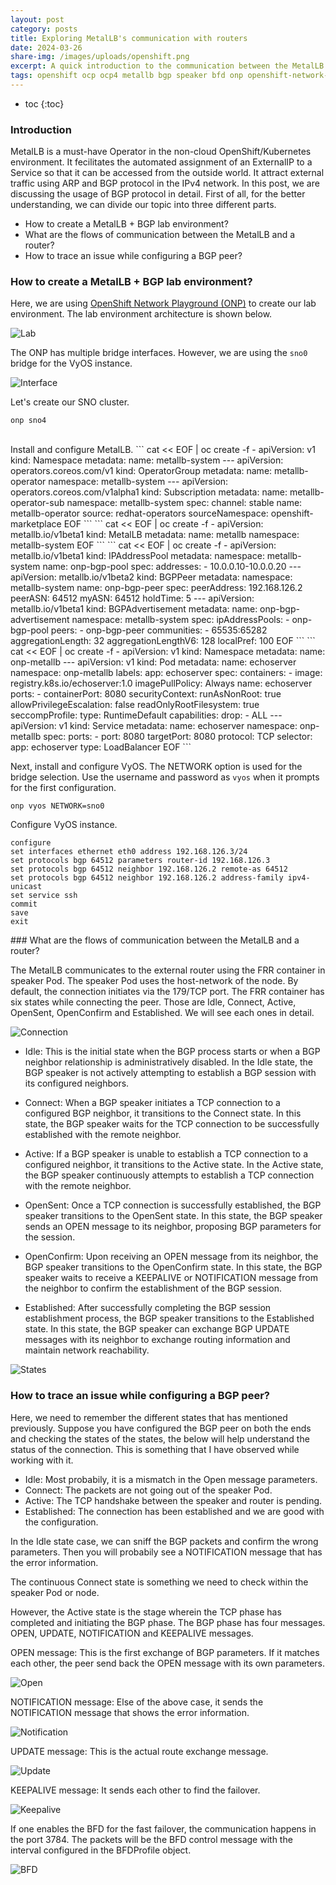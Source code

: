 ```yaml
---
layout: post
category: posts
title: Exploring MetalLB's communication with routers
date: 2024-03-26
share-img: /images/uploads/openshift.png
excerpt: A quick introduction to the communication between the MetalLB speaker Pod and router.
tags: openshift ocp ocp4 metallb bgp speaker bfd onp openshift-network-playground
---
```

* toc
{:toc}

### Introduction

MetalLB is a must-have Operator in the non-cloud OpenShift/Kubernetes environment. It fecilitates the automated assignment of an ExternalIP to a Service so that it can be accessed from the outside world. It attract external traffic using ARP and BGP protocol in the IPv4 network. In this post, we are discussing the usage of BGP protocol in detail. First of all, for the better understanding, we can divide our topic into three different parts.

- How to create a MetalLB + BGP lab environment?
- What are the flows of communication between the MetalLB and a router?
- How to trace an issue while configuring a BGP peer?

### How to create a MetalLB + BGP lab environment?

Here, we are using [OpenShift Network Playground (ONP)](https://github.com/kevydotvinu/openshift-network-playground) to create our lab environment. The lab environment architecture is shown below.

![Lab](/images/lab.png)

The ONP has multiple bridge interfaces. However, we are using the `sno0` bridge for the VyOS instance.

![Interface](/images/iface.png)

Let's create our SNO cluster.
```
onp sno4
```
<html>
<head>
  <link rel="stylesheet" type="text/css" href="/assets/css/asciinema-player.css" />
</head>
<body>
  <div id="sno4"></div>
  <script src="/assets/js/asciinema-player.min.js"></script>
  <script>
    AsciinemaPlayer.create(
      '/assets/cast/sno4.cast',
      document.getElementById('sno4'),
      { cols: 147, rows: 30, controls: true, theme: 'gruvbox' }
    );
  </script>
</body>
</html>
<br>
Install and configure MetalLB.
```
cat << EOF | oc create -f -
apiVersion: v1
kind: Namespace
metadata:
  name: metallb-system
---
apiVersion: operators.coreos.com/v1
kind: OperatorGroup
metadata:
  name: metallb-operator
  namespace: metallb-system
---
apiVersion: operators.coreos.com/v1alpha1
kind: Subscription
metadata:
  name: metallb-operator-sub
  namespace: metallb-system
spec:
  channel: stable
  name: metallb-operator
  source: redhat-operators
  sourceNamespace: openshift-marketplace
EOF
```
```
cat << EOF | oc create -f -
apiVersion: metallb.io/v1beta1
kind: MetalLB
metadata:
  name: metallb
  namespace: metallb-system
EOF
```
```
cat << EOF | oc create -f -
apiVersion: metallb.io/v1beta1
kind: IPAddressPool
metadata:
  namespace: metallb-system
  name: onp-bgp-pool
spec:
  addresses:
    - 10.0.0.10-10.0.0.20
---
apiVersion: metallb.io/v1beta2
kind: BGPPeer
metadata:
  namespace: metallb-system
  name: onp-bgp-peer
spec:
  peerAddress: 192.168.126.2
  peerASN: 64512
  myASN: 64512
  holdTime: 5
---
apiVersion: metallb.io/v1beta1
kind: BGPAdvertisement
metadata:
  name: onp-bgp-advertisement
  namespace: metallb-system
spec:
  ipAddressPools:
    - onp-bgp-pool
  peers:
    - onp-bgp-peer
  communities:
    - 65535:65282
  aggregationLength: 32
  aggregationLengthV6: 128
  localPref: 100
EOF
```
```
cat << EOF | oc create -f -
apiVersion: v1
kind: Namespace
metadata:
  name: onp-metallb
---
apiVersion: v1
kind: Pod
metadata:
  name: echoserver
  namespace: onp-metallb
  labels:
    app: echoserver
spec:
  containers:
  - image: registry.k8s.io/echoserver:1.0
    imagePullPolicy: Always
    name: echoserver
    ports:
    - containerPort: 8080
    securityContext:
      runAsNonRoot: true
      allowPrivilegeEscalation: false
      readOnlyRootFilesystem: true
      seccompProfile:
        type: RuntimeDefault
      capabilities:
        drop:
        - ALL
---
apiVersion: v1
kind: Service
metadata:
  name: echoserver
  namespace: onp-metallb
spec:
  ports:
  - port: 8080
    targetPort: 8080
    protocol: TCP
  selector:
    app: echoserver
  type: LoadBalancer
EOF
```

Next, install and configure VyOS. The NETWORK option is used for the bridge selection. Use the username and password as `vyos` when it prompts for the first configuration.
```
onp vyos NETWORK=sno0
```
Configure VyOS instance.
```
configure
set interfaces ethernet eth0 address 192.168.126.3/24
set protocols bgp 64512 parameters router-id 192.168.126.3
set protocols bgp 64512 neighbor 192.168.126.2 remote-as 64512
set protocols bgp 64512 neighbor 192.168.126.2 address-family ipv4-unicast
set service ssh
commit
save
exit
```
<html>
<head>
  <link rel="stylesheet" type="text/css" href="/assets/css/asciinema-player.css" />
</head>
<body>
  <div id="vyos"></div>
  <script src="/assets/js/asciinema-player.min.js"></script>
  <script>
    AsciinemaPlayer.create(
      '/assets/cast/vyos.cast',
      document.getElementById('vyos'),
      { cols: 174, rows: 30, controls: true, theme: 'gruvbox' }
    );
  </script>
</body>
</html>
### What are the flows of communication between the MetalLB and a router?

The MetalLB communicates to the external router using the FRR container in speaker Pod. The speaker Pod uses the host-network of the node. By default, the connection initiates via the 179/TCP port. The FRR container has six states while connecting the peer. Those are Idle, Connect, Active, OpenSent, OpenConfirm and Established. We will see each ones in detail.

![Connection](/images/connection.png)

- Idle: This is the initial state when the BGP process starts or when a BGP neighbor relationship is administratively disabled. In the Idle state, the BGP speaker is not actively attempting to establish a BGP session with its configured neighbors.

- Connect: When a BGP speaker initiates a TCP connection to a configured BGP neighbor, it transitions to the Connect state. In this state, the BGP speaker waits for the TCP connection to be successfully established with the remote neighbor.

- Active: If a BGP speaker is unable to establish a TCP connection to a configured neighbor, it transitions to the Active state. In the Active state, the BGP speaker continuously attempts to establish a TCP connection with the remote neighbor.

- OpenSent: Once a TCP connection is successfully established, the BGP speaker transitions to the OpenSent state. In this state, the BGP speaker sends an OPEN message to its neighbor, proposing BGP parameters for the session.

- OpenConfirm: Upon receiving an OPEN message from its neighbor, the BGP speaker transitions to the OpenConfirm state. In this state, the BGP speaker waits to receive a KEEPALIVE or NOTIFICATION message from the neighbor to confirm the establishment of the BGP session.

- Established: After successfully completing the BGP session establishment process, the BGP speaker transitions to the Established state. In this state, the BGP speaker can exchange BGP UPDATE messages with its neighbor to exchange routing information and maintain network reachability.

![States](/images/states.png)

### How to trace an issue while configuring a BGP peer?

Here, we need to remember the different states that has mentioned previously. Suppose you have configured the BGP peer on both the ends and checking the states of the states, the below will help understand the status of the connection. This is something that I have observed while working with it.

- Idle:        Most probabily, it is a mismatch in the Open message parameters.
- Connect:     The packets are not going out of the speaker Pod.
- Active:      The TCP handshake between the speaker and router is pending.
- Established: The connection has been established and we are good with the configuration.

In the Idle state case, we can sniff the BGP packets and confirm the wrong parameters. Then you will probabily see a NOTIFICATION message that has the error information.

The continuous Connect state is something we need to check within the speaker Pod or node.

However, the Active state is the stage wherein the TCP phase has completed and initiating the BGP phase. The BGP phase has four messages. OPEN, UPDATE, NOTIFICATION and KEEPALIVE messages.

OPEN message:          This is the first exchange of BGP parameters. If it matches each other, the peer send back the OPEN message with its own parameters.

![Open](/images/open.png)

NOTIFICATION message:  Else of the above case, it sends the NOTIFICATION message that shows the error information.

![Notification](/images/notification.png)

UPDATE message:        This is the actual route exchange message.

![Update](/images/update.png)

KEEPALIVE message:     It sends each other to find the failover.

![Keepalive](/images/keepalive.png)

If one enables the BFD for the fast failover, the communication happens in the port 3784. The packets will be the BFD control message with the interval configured in the BFDProfile object.

![BFD](/images/bfd.png)
